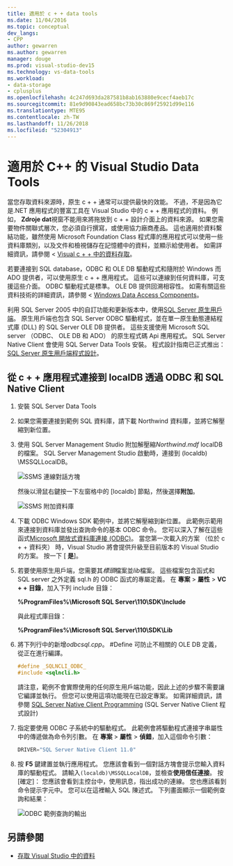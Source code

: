 ```yaml
---
title: 適用於 c + + data tools
ms.date: 11/04/2016
ms.topic: conceptual
dev_langs:
- CPP
author: gewarren
ms.author: gewarren
manager: douge
ms.prod: visual-studio-dev15
ms.technology: vs-data-tools
ms.workload:
- data-storage
- cplusplus
ms.openlocfilehash: 4c247d693da287581b8ab163880e9cecf4aeb17c
ms.sourcegitcommit: 81e9d90843ead658bc73b30c869f25921d99e116
ms.translationtype: MTE95
ms.contentlocale: zh-TW
ms.lasthandoff: 11/26/2018
ms.locfileid: "52304913"
---
```

# <a name="visual-studio-data-tools-for-c"></a>適用於 C++ 的 Visual Studio Data Tools

當您存取資料來源時，原生 c + + 通常可以提供最快的效能。 不過，不是因為它是.NET 應用程式的豐富工具在 Visual Studio 中的 c + + 應用程式的資料。 例如， **Zdroje dat**視窗不能用來將拖放到 c + + 設計介面上的資料來源。 如果您需要物件關聯式層次，您必須自行撰寫，或使用協力廠商產品。 這也適用於資料繫結功能，雖然使用 Microsoft Foundation Class 程式庫的應用程式可以使用一些資料庫類別，以及文件和檢視儲存在記憶體中的資料，並顯示給使用者。 如需詳細資訊，請參閱 < [Visual c + + 中的資料存取](/cpp/data/data-access-in-cpp)。

若要連接到 SQL database，ODBC 和 OLE DB 驅動程式和隨附於 Windows 而 ADO 提供者，可以使用原生 c + + 應用程式。 這些可以連線到任何資料庫，可支援這些介面。 ODBC 驅動程式是標準。 OLE DB 提供回溯相容性。 如需有關這些資料技術的詳細資訊，請參閱 < [Windows Data Access Components](/previous-versions/windows/desktop/ms692897(v=vs.85))。

利用 SQL Server 2005 中的自訂功能和更新版本中，使用[SQL Server 原生用戶端](/sql/relational-databases/native-client/sql-server-native-client)。 原生用戶端也包含 SQL Server ODBC 驅動程式，並在單一原生動態連結程式庫 (DLL) 的 SQL Server OLE DB 提供者。 這些支援使用 Microsoft SQL server （ODBC、 OLE DB 和 ADO） 的原生程式碼 Api 應用程式。 SQL Server Native Client 會使用 SQL Server Data Tools 安裝。 程式設計指南已正式推出： [SQL Server 原生用戶端程式設計](/sql/relational-databases/native-client/sql-server-native-client-programming)。

## <a name="to-connect-to-localdb-through-odbc-and-sql-native-client-from-a-c-application"></a>從 c + + 應用程式連接到 localDB 透過 ODBC 和 SQL Native Client

1. 安裝 SQL Server Data Tools

2. 如果您需要連接到範例 SQL 資料庫，請下載 Northwind 資料庫，並將它解壓縮到新位置。

3. 使用 SQL Server Management Studio 附加解壓縮*Northwind.mdf* localDB 的檔案。 SQL Server Management Studio 啟動時，連接到 (localdb) \MSSQLLocalDB。

   ![SSMS 連線對話方塊](../data-tools/media/raddata-ssms-connect-dialog.png)

   然後以滑鼠右鍵按一下左窗格中的 [localdb] 節點，然後選擇**附加**。

   ![SSMS 附加資料庫](../data-tools/media/raddata-ssms-attach-database.png)

4. 下載 ODBC Windows SDK 範例中，並將它解壓縮到新位置。 此範例示範用來連接到資料庫並發出查詢命令的基本 ODBC 命令。 您可以深入了解在這些函式[Microsoft 開放式資料庫連接 (ODBC)](/sql/odbc/microsoft-open-database-connectivity-odbc)。 當您第一次載入的方案 （位於 c + + 資料夾） 時，Visual Studio 將會提供升級至目前版本的 Visual Studio 的方案。 按一下 [ **是**]。

5. 若要使用原生用戶端，您需要其*標頭*檔案並*lib*檔案。 這些檔案包含函式和 SQL server 之外定義 sql.h 的 ODBC 函式的專屬定義。 在 **專案** > **屬性** > **VC + + 目錄**，加入下列 include 目錄：

   **%ProgramFiles%\Microsoft SQL Server\110\SDK\Include**

   與此程式庫目錄：

   **%ProgramFiles%\Microsoft SQL Server\110\SDK\Lib**

6. 將下列行中的新增*odbcsql.cpp*。 #Define 可防止不相關的 OLE DB 定義，從正在進行編譯。

   ```cpp
   #define _SQLNCLI_ODBC_
   #include <sqlncli.h>
   ```

    請注意，範例不會實際使用的任何原生用戶端功能，因此上述的步驟不需要讓它編譯並執行。 但您可以使用這項功能現在已設定專案。 如需詳細資訊，請參閱 [SQL Server Native Client Programming](/sql/relational-databases/native-client/sql-server-native-client) (SQL Server Native Client 程式設計)

7. 指定要使用 ODBC 子系統中的驅動程式。 此範例會將驅動程式連接字串屬性中的傳遞做為命令列引數。 在 **專案** > **屬性** > **偵錯**，加入這個命令引數：

   ```cpp
   DRIVER="SQL Server Native Client 11.0"
   ```

8. 按 **F5** 鍵建置並執行應用程式。 您應該會看到一個對話方塊會提示您輸入資料庫的驅動程式。 請輸入`(localdb)\MSSQLLocalDB`，並檢查**使用信任連接**。 按 [確定]： 您應該會看到主控台中，使用訊息，指出成功的連線。 您也應該看到命令提示字元中。 您可以在這裡輸入 SQL 陳述式。 下列畫面顯示一個範例查詢和結果：

   ![ODBC 範例查詢的輸出](../data-tools/media/raddata-odbc-sample-query-output.png)

## <a name="see-also"></a>另請參閱

- [存取 Visual Studio 中的資料](../data-tools/accessing-data-in-visual-studio.md)